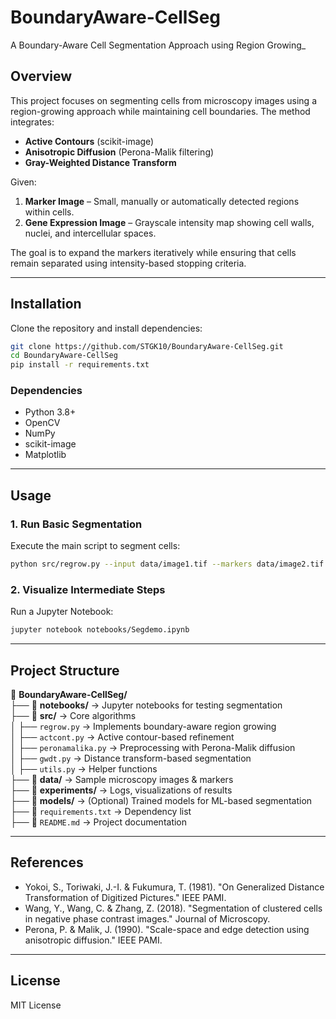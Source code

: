 # **BoundaryAware-CellSeg**  
A Boundary-Aware Cell Segmentation Approach using Region Growing_

## **Overview**  
This project focuses on segmenting cells from microscopy images using a region-growing approach while maintaining cell boundaries. The method integrates:  
- **Active Contours** (scikit-image)  
- **Anisotropic Diffusion** (Perona-Malik filtering)  
- **Gray-Weighted Distance Transform**  

Given:  
1. **Marker Image** – Small, manually or automatically detected regions within cells.  
2. **Gene Expression Image** – Grayscale intensity map showing cell walls, nuclei, and intercellular spaces.  

The goal is to expand the markers iteratively while ensuring that cells remain separated using intensity-based stopping criteria.

---

## **Installation**  
Clone the repository and install dependencies:  
```bash
git clone https://github.com/STGK10/BoundaryAware-CellSeg.git  
cd BoundaryAware-CellSeg
pip install -r requirements.txt
```

### **Dependencies**  
- Python 3.8+  
- OpenCV  
- NumPy  
- scikit-image  
- Matplotlib  

---

## **Usage**  
### **1. Run Basic Segmentation**  
Execute the main script to segment cells:  
```bash
python src/regrow.py --input data/image1.tif --markers data/image2.tif --output results/segmented.tif
```

### **2. Visualize Intermediate Steps**  
Run a Jupyter Notebook:  
```bash
jupyter notebook notebooks/Segdemo.ipynb
```

---

## **Project Structure**  
📂 **BoundaryAware-CellSeg/**  
 ├── 📂 **notebooks/** → Jupyter notebooks for testing segmentation  
 ├── 📂 **src/** → Core algorithms  
 │    ├── `regrow.py` → Implements boundary-aware region growing  
 │    ├── `actcont.py` → Active contour-based refinement  
 │    ├── `peronamalika.py` → Preprocessing with Perona-Malik diffusion  
 │    ├── `gwdt.py` → Distance transform-based segmentation  
 │    ├── `utils.py` → Helper functions  
 ├── 📂 **data/** → Sample microscopy images & markers  
 ├── 📂 **experiments/** → Logs, visualizations of results  
 ├── 📂 **models/** → (Optional) Trained models for ML-based segmentation  
 ├── 📜 `requirements.txt` → Dependency list  
 ├── 📜 `README.md` → Project documentation  
  

---

## **References**  
- Yokoi, S., Toriwaki, J.-I. & Fukumura, T. (1981). "On Generalized Distance Transformation of Digitized Pictures." IEEE PAMI.  
- Wang, Y., Wang, C. & Zhang, Z. (2018). "Segmentation of clustered cells in negative phase contrast images." Journal of Microscopy.  
- Perona, P. & Malik, J. (1990). "Scale-space and edge detection using anisotropic diffusion." IEEE PAMI.  

---

## **License**  
MIT License  
